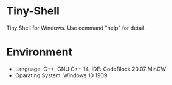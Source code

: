 # Tiny-Shell
Tiny Shell for Windows. Use command "help" for detail.

# Environment
-	Language: C++, GNU C++ 14, IDE: CodeBlock 20.07 MinGW
-	Oparating System: Windows 10 1909

